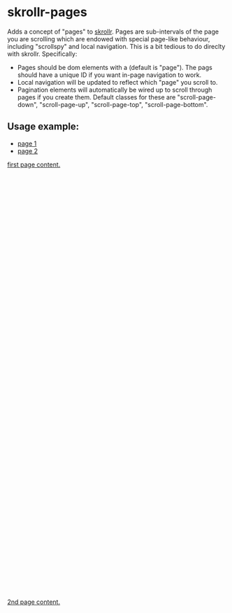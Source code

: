 skrollr-pages
=============

Adds a concept of "pages" to [skrollr](https://github.com/Prinzhorn/skrollr). Pages are sub-intervals of the page you are scrolling which are endowed with special page-like behaviour, including "scrollspy" and local navigation. This is a bit tedious to do direclty with skrollr. Specifically:

- Pages should be dom elements with a (default is "page"). The pags should have a unique ID if you want in-page navigation to work.
- Local navigation will be updated to reflect which "page" you scroll to.
- Pagination elements will automatically be wired up to scroll through pages if you create them. Default classes for these are "scroll-page-down", "scroll-page-up", "scroll-page-top", "scroll-page-bottom".

## Usage example:

<!-- currently requires jQuery. -->
<script src="jquery-1.9.1.min.js"></script>
<script src="skrollr.min.js"></script>
<script src="skrollr-pages.js"></script>

<script>
  $(function(){
    skrollr_instance = skrollrPages()
  });
</script>

<ul>
  <li><a href="#page1">page 1</li>
  <li><a href="#page2">page 2</li>
</ul>

<div class="page" id="page1">
   first page content.
</div>
<div class="page" id="page2">
   2nd page content.
</div>

<style>
  .page {height: 1000px;}
  .active {color: red;}
</style>

